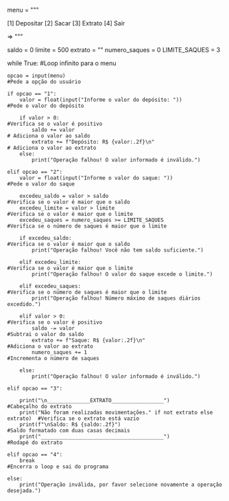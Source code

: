 menu = """ 

[1] Depositar
[2] Sacar
[3] Extrato
[4] Sair

=> """

saldo = 0
limite = 500
extrato = ""
numero_saques = 0
LIMITE_SAQUES = 3

while True:                                                                         #Loop infinito para o menu

    opcao = input(menu)                                                             #Pede a opção do usuário

    if opcao == "1": 
        valor = float(input("Informe o valor do depósito: "))                       #Pede o valor do depósito

        if valor > 0:                                                               #Verifica se o valor é positivo
            saldo += valor                                                          # Adiciona o valor ao saldo
            extrato += f"Depósito: R$ {valor:.2f}\n"                                # Adiciona o valor ao extrato
        else:
            print("Operação falhou! O valor informado é inválido.")

    elif opcao == "2":
        valor = float(input("Informe o valor do saque: "))                         #Pede o valor do saque

        excedeu_saldo = valor > saldo                                              #Verifica se o valor é maior que o saldo
        excedeu_limite = valor > limite                                            #Verifica se o valor é maior que o limite
        excedeu_saques = numero_saques >= LIMITE_SAQUES                            #Verifica se o número de saques é maior que o limite

        if excedeu_saldo:                                                          #Verifica se o valor é maior que o saldo
            print("Operação falhou! Você não tem saldo suficiente.")

        elif excedeu_limite:                                                       #Verifica se o valor é maior que o limite
            print("Operação falhou! O valor do saque excede o limite.")

        elif excedeu_saques:                                                       #Verifica se o número de saques é maior que o limite
            print("Operação falhou! Número máximo de saques diários excedido.")

        elif valor > 0:                                                            #Verifica se o valor é positivo
            saldo -= valor                                                         #Subtrai o valor do saldo
            extrato += f"Saque: R$ {valor:.2f}\n"                                  #Adiciona o valor ao extrato
            numero_saques += 1                                                     #Incrementa o número de saques

        else:
            print("Operação falhou! O valor informado é inválido.")

    elif opcao == "3":

        print("\n______________EXTRATO_________________")                         #Cabeçalho do extrato
        print("Não foram realizadas movimentações." if not extrato else extrato)  #Verifica se o extrato está vazio
        print(f"\nSaldo: R$ {saldo:.2f}")                                         #Saldo formatado com duas casas decimais
        print("________________________________________")                         #Rodapé do extrato

    elif opcao == "4":
        break                                                                     #Encerra o loop e sai do programa

    else:
        print("Operação inválida, por favor selecione novamente a operação desejada.")



